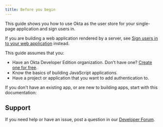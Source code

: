 ```yaml
---
title: Before you begin
---
```

This guide shows you how to use Okta as the user store for your single-page application and sign users in.

If you are building a web application rendered by a server, see [Sign users in to your web application](/docs/guides/sign-into-web-app/) instead.

This guide assumes that you:

* Have an Okta Developer Edition organization. Don't have one? [Create one for free](https://developer.okta.com/signup).
* Know the basics of building JavaScript applications.
* Have a project or application that you want to add authentication to.

If you don't have an existing app, or are new to building apps, start with this documentation:

<StackSelector snippet="create-app"/>

## Support

If you need help or have an issue, post a question in our [Developer Forum](https://devforum.okta.com).

<NextSectionLink/>
